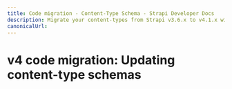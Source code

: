 ```yaml
---
title: Code migration - Content-Type Schema - Strapi Developer Docs
description: Migrate your content-types from Strapi v3.6.x to v4.1.x with step-by-step instructions
canonicalUrl:  
---
```


# v4 code migration: Updating content-type schemas

